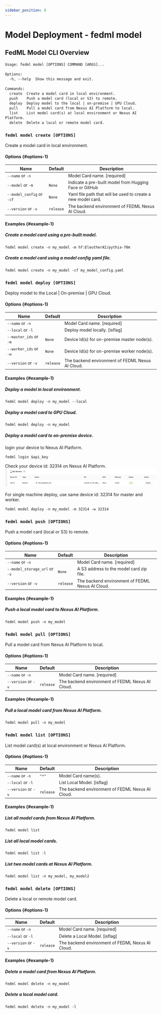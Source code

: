 ```yaml
---
sidebar_position: 8
---
```

# Model Deployment - fedml model

## FedML Model CLI Overview
```
Usage: fedml model [OPTIONS] COMMAND [ARGS]...

Options:
  -h, --help  Show this message and exit.

Commands:
  create  Create a model card in local environment.
  push    Push a model card (local or S3) to remote.
  deploy  Deploy model to the local | on-premise | GPU Cloud.
  pull    Pull a model card from Nexus AI Platform to local.
  list    List model card(s) at local environment or Nexus AI Platform.
  delete  Delete a local or remote model card.
```

### `fedml model create [OPTIONS]`

Create a model card in local environment.

#### Options {#options-1}

| Name                      | Default | Description                                                  |
|---------------------------|---------|--------------------------------------------------------------|
| `--name` or `-n`          |         | Model Card name.  [required]                                 |
| `--model` or `-m`         | `None`  | Indicate a pre-built model from Hugging Face or GitHub       |
| `--model_config` or `-cf` | `None`  | Yaml file path that will be used to create a new model card. |
| `--version` or `-v`       | `release` | The backend environment of FEDML Nexus AI Cloud.             |


#### Examples {#example-1}

##### Create a model card using a pre-built model.
```
fedml model create -n my_model -m hf:EleutherAI/pythia-70m
```

##### Create a model card using a model config yaml file.
```
fedml model create -n my_model -cf my_model_config.yaml
```

### `fedml model deploy [OPTIONS]`

Deploy model to the Local | On-premise | GPU Cloud.

#### Options {#options-1}

| Name                   | Default | Description                                      |
|------------------------|---------|--------------------------------------------------|
| `--name` or `-n`       |         | Model Card name.  [required]                     |
| `--local` or `-l`      |         | Deploy model locally. [isflag]                   |
| `--master_ids` or `-m` | `None`  | Device Id(s) for on-premise master node(s).      |
| `--worker_ids` or `-w` | `None`  | Device Id(s) for on-premise worker node(s).      |
| `--version` or `-v`       | `release` | The backend environment of FEDML Nexus AI Cloud. |

#### Examples {#example-1}

##### Deploy a model in local environment.
```
fedml model deploy -n my_model --local
```

##### Deploy a model card to GPU Cloud.
```
fedml model deploy -n my_model
```

##### Deploy a model card to on-premise device.
login your device to Nexus AI Platform.
```
fedml login $api_key
```
Check your device id: 32314 on Nexus AI Platform.  
![OnPremDevices.jpg](pic%2FOnPremDevices.jpg)

For single machine deploy, use same device id: 32314 for master and worker.
```
fedml model deploy -n my_model -m 32314 -w 32314
```

### `fedml model push [OPTIONS]`

Push a model card (local or S3) to remote.

#### Options {#options-1}

| Name                          | Default | Description                                 |
|-------------------------------|---------|---------------------------------------------|
| `--name` or `-n`              |         | Model Card name.  [required]                |
| `--model_storage_url` or `-s` | `None`  | A S3 address to the model card zip file. |
| `--version` or `-v`           | `release` | The backend environment of FEDML Nexus AI Cloud.             |

#### Examples {#example-1}
##### Push a local model card to Nexus AI Platform.
```
fedml model push -n my_model
```

### `fedml model pull [OPTIONS]`

Pull a model card from Nexus AI Platform to local.

#### Options {#options-1}

| Name                          | Default | Description                                 |
|-------------------------------|---------|---------------------------------------------|
| `--name` or `-n`              |         | Model Card name.  [required]                |
| `--version` or `-v`           | `release` | The backend environment of FEDML Nexus AI Cloud.             |

#### Examples {#example-1}
##### Pull a local model card from Nexus AI Platform.
```
fedml model pull -n my_model
```

### `fedml model list [OPTIONS]`

List model card(s) at local environment or Nexus AI Platform.

#### Options {#options-1}

| Name                          | Default   | Description                                    |
|-------------------------------|-----------|------------------------------------------------|
| `--name` or `-n`              | `"*"`     | Model Card name(s).                  |
| `--local` or `-l`      |           | List Local Model. [isflag]                     |
| `--version` or `-v`           | `release` | The backend environment of FEDML Nexus AI Cloud. |

#### Examples {#example-1}
##### List all model cards from Nexus AI Platform.
```
fedml model list
```
##### List all local model cards.
```
fedml model list -l
```
##### List two model cards at Nexus AI Platform.
```
fedml model list -n my_model, my_model2
```

### `fedml model delete [OPTIONS]`

Delete a local or remote model card.

#### Options {#options-1}

| Name                          | Default | Description                                      |
|-------------------------------|------|--------------------------------------------------|
| `--name` or `-n`              |      | Model Card name. [required]                      |
| `--local` or `-l`      |      | Delete a Local Model. [isflag]                   |
| `--version` or `-v`           | `release` | The backend environment of FEDML Nexus AI Cloud. |

#### Examples {#example-1}
##### Delete a model card from Nexus AI Platform.
```
fedml model delete -n my_model
```
##### Delete a local model card.
```
fedml model delete -n my_model -l
```